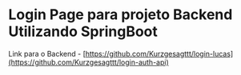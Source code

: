 # Login Page para projeto Backend Utilizando SpringBoot
Link para o Backend - [https://github.com/Kurzgesagttt/login-lucas](https://github.com/Kurzgesagttt/login-auth-api)
